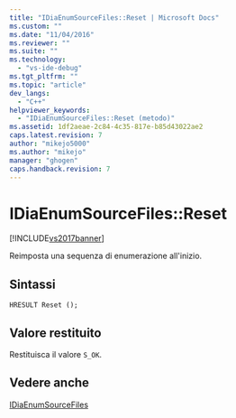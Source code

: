 ```yaml
---
title: "IDiaEnumSourceFiles::Reset | Microsoft Docs"
ms.custom: ""
ms.date: "11/04/2016"
ms.reviewer: ""
ms.suite: ""
ms.technology: 
  - "vs-ide-debug"
ms.tgt_pltfrm: ""
ms.topic: "article"
dev_langs: 
  - "C++"
helpviewer_keywords: 
  - "IDiaEnumSourceFiles::Reset (metodo)"
ms.assetid: 1df2aeae-2c84-4c35-817e-b85d43022ae2
caps.latest.revision: 7
author: "mikejo5000"
ms.author: "mikejo"
manager: "ghogen"
caps.handback.revision: 7
---
```

# IDiaEnumSourceFiles::Reset
[!INCLUDE[vs2017banner](../../code-quality/includes/vs2017banner.md)]

Reimposta una sequenza di enumerazione all'inizio.  
  
## Sintassi  
  
```cpp#  
HRESULT Reset ();  
```  
  
## Valore restituito  
 Restituisca il valore `S_OK`.  
  
## Vedere anche  
 [IDiaEnumSourceFiles](../../debugger/debug-interface-access/idiaenumsourcefiles.md)